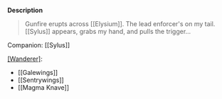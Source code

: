 **Description**
> Gunfire erupts across [[Elysium]]. The lead enforcer's on my tail. [[Sylus]] appears, grabs my hand, and pulls the trigger...

Companion: [[Sylus]]

[[Wanderer]](s):
* [[Galewings]]
* [[Sentrywings]]
* [[Magma Knave]]